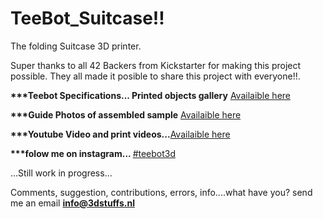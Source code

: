 # TeeBot_Suitcase!!
The folding Suitcase 3D printer.

Super thanks to all 42 Backers from Kickstarter for making this project possible. They all made it posible to share this project with everyone!!.

<b>***Teebot Specifications... Printed objects gallery</b> [Availaible here](http://3dstuffs.nl/teebot/)

<b>***Guide Photos of assembled sample</b> [Availaible here](https://www.flickr.com/photos/31259217@N06/albums/72157655761866343)

<b>***Youtube Video and print videos...</b>[Availaible here](https://www.youtube.com/watch?v=e_J-Re-Gbfc)

<b>***folow me on instagram...  </b>[#teebot3d](https://www.instagram.com/teebot3d/)

...Still work in progress...

Comments, suggestion, contributions, errors,  info....what have you?
send me an email <b>info@3dstuffs.nl</b>
